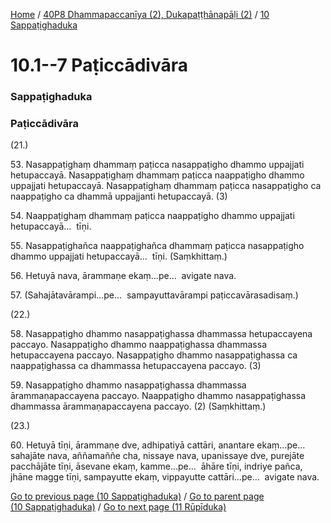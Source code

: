 
[Home](/) / [40P8 Dhammapaccanīya (2), Dukapaṭṭhānapāḷi (2)](../../40P8.md) / [10 Sappaṭighaduka](../10.md)

# 10.1--7 Paṭiccādivāra

### Sappaṭighaduka

### Paṭiccādivāra

(21.)

53\. Nasappaṭighaṃ dhammaṃ paṭicca nasappaṭigho dhammo uppajjati hetupaccayā. Nasappaṭighaṃ dhammaṃ paṭicca naappaṭigho dhammo uppajjati hetupaccayā. Nasappaṭighaṃ dhammaṃ paṭicca nasappaṭigho ca naappaṭigho ca dhammā uppajjanti hetupaccayā. (3)

54\. Naappaṭighaṃ dhammaṃ paṭicca naappaṭigho dhammo uppajjati hetupaccayā…  tīṇi.

55\. Nasappaṭighañca naappaṭighañca dhammaṃ paṭicca nasappaṭigho dhammo uppajjati hetupaccayā…  tīṇi. (Saṃkhittaṃ.)

56\. Hetuyā nava, ārammaṇe ekaṃ…pe…  avigate nava.

57\. (Sahajātavārampi…pe…  sampayuttavārampi paṭiccavārasadisaṃ.)

(22.)

58\. Nasappaṭigho dhammo nasappaṭighassa dhammassa hetupaccayena paccayo. Nasappaṭigho dhammo naappaṭighassa dhammassa hetupaccayena paccayo. Nasappaṭigho dhammo nasappaṭighassa ca naappaṭighassa ca dhammassa hetupaccayena paccayo. (3)

59\. Nasappaṭigho dhammo nasappaṭighassa dhammassa ārammaṇapaccayena paccayo. Naappaṭigho dhammo nasappaṭighassa dhammassa ārammaṇapaccayena paccayo. (2) (Saṃkhittaṃ.)

(23.)

60\. Hetuyā tīṇi, ārammaṇe dve, adhipatiyā cattāri, anantare ekaṃ…pe…  sahajāte nava, aññamaññe cha, nissaye nava, upanissaye dve, purejāte pacchājāte tīṇi, āsevane ekaṃ, kamme…pe…  āhāre tīṇi, indriye pañca, jhāne magge tīṇi, sampayutte ekaṃ, vippayutte cattāri…pe…  avigate nava.

[Go to previous page (10 Sappaṭighaduka)](../10.md) / [Go to parent page (10 Sappaṭighaduka)](../10.md) / [Go to next page (11 Rūpīduka)](../11.md)


